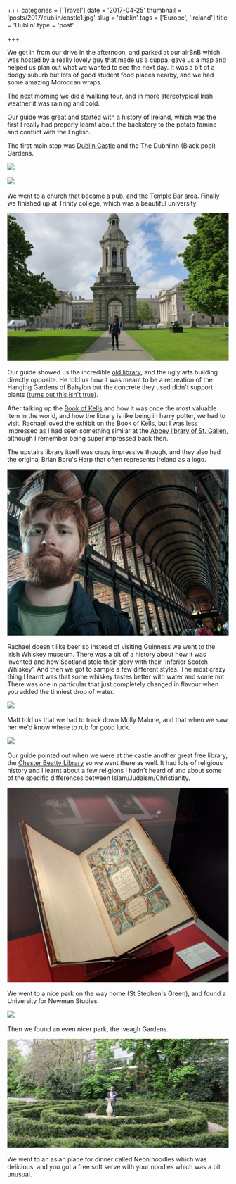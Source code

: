 +++
categories = ['Travel']
date = '2017-04-25'
thumbnail = 'posts/2017/dublin/castle1.jpg'
slug = 'dublin'
tags = ['Europe', 'Ireland']
title = 'Dublin'
type = 'post'

+++

We got in from our drive in the afternoon, and parked at our airBnB which was hosted by a really lovely guy that made us a cuppa, gave us a map and helped us plan out what we wanted to see the next day. It was a bit of a dodgy suburb but lots of good student food places nearby, and we had some amazing Moroccan wraps.

The next morning we did a walking tour, and in more stereotypical Irish weather it was raining and cold.

Our guide was great and started with a history of Ireland, which was the first I really had properly learnt about the backstory to the potato famine and conflict with the English.

The first main stop was [Dublin Castle](https://en.wikipedia.org/wiki/Dublin_Castle) and the The Dubhlinn (Black pool) Gardens.

![](castle1.jpg)

![](castle3.jpg)

We went to a church that became a pub, and the Temple Bar area. Finally we finished up at Trinity college, which was a beautiful university.

![](trinity.jpg)

Our guide showed us the incredible [old library](https://en.wikipedia.org/wiki/Trinity_College_Library), and the ugly arts building directly opposite. He told us how it was meant to be a recreation of the Hanging Gardens of Babylon but the concrete they used didn't support plants ([turns out this isn't true](http://www.universitytimes.ie/2017/01/trinitys-arts-building-often-condemned-and-surrounded-by-myth/)).

After talking up the [Book of Kells](https://en.wikipedia.org/wiki/Book_of_Kells) and how it was once the most valuable item in the world, and how the library is like being in harry potter, we had to visit. Rachael loved the exhibit on the Book of Kells, but I was less impressed as I had seen something similar at the [Abbey library of St. Gallen](/posts/2010/sankt-gallen), although I remember being super impressed back then.

The upstairs library itself was crazy impressive though, and they also had the original Brian Boru's Harp that often represents Ireland as a logo.

![](library1.jpg)

Rachael doesn't like beer so instead of visiting Guinness we went to the Irish Whiskey museum. There was a bit of a history about how it was invented and how Scotland stole their glory with their 'inferior Scotch Whiskey'. And then we got to sample a few different styles. The most crazy thing I learnt was that some whiskey tastes better with water and some not. There was one in particular that just completely changed in flavour when you added the tinniest drop of water.

![](whiskey1.jpg)

Matt told us that we had to track down Molly Malone, and that when we saw her we'd know where to rub for good luck.

![](molly.jpg)

Our guide pointed out when we were at the castle another great free library, the [Chester Beatty Library](https://en.wikipedia.org/wiki/Chester_Beatty_Library) so we went there as well. It had lots of religious history and I learnt about a few religions I hadn't heard of and about some of the specific differences between Islam/Judaism/Christianity.

![](library2.jpg)

We went to a nice park on the way home (St Stephen's Green), and found a University for Newman Studies.

![](newman_studies.jpg)

Then we found an even nicer park, the Iveagh Gardens.

![](sundial.jpg "Synchronising with the sundial")

We went to an asian place for dinner called Neon noodles which was delicious, and you got a free soft serve with your noodles which was a bit unusual.